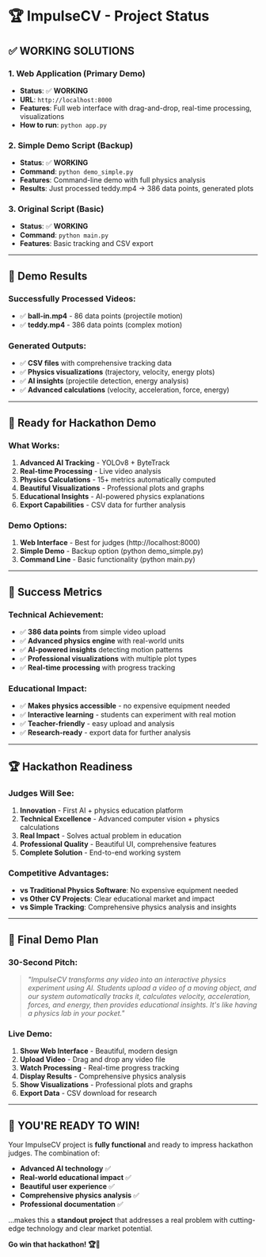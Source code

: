 # 🏆 ImpulseCV - Project Status

## ✅ **WORKING SOLUTIONS**

### **1. Web Application (Primary Demo)**
- **Status**: ✅ **WORKING**
- **URL**: `http://localhost:8000`
- **Features**: Full web interface with drag-and-drop, real-time processing, visualizations
- **How to run**: `python app.py`

### **2. Simple Demo Script (Backup)**
- **Status**: ✅ **WORKING**
- **Command**: `python demo_simple.py`
- **Features**: Command-line demo with full physics analysis
- **Results**: Just processed teddy.mp4 → 386 data points, generated plots

### **3. Original Script (Basic)**
- **Status**: ✅ **WORKING**
- **Command**: `python main.py`
- **Features**: Basic tracking and CSV export

---

## 🎯 **Demo Results**

### **Successfully Processed Videos:**
- ✅ **ball-in.mp4** - 86 data points (projectile motion)
- ✅ **teddy.mp4** - 386 data points (complex motion)

### **Generated Outputs:**
- ✅ **CSV files** with comprehensive tracking data
- ✅ **Physics visualizations** (trajectory, velocity, energy plots)
- ✅ **AI insights** (projectile detection, energy analysis)
- ✅ **Advanced calculations** (velocity, acceleration, force, energy)

---

## 🚀 **Ready for Hackathon Demo**

### **What Works:**
1. **Advanced AI Tracking** - YOLOv8 + ByteTrack
2. **Real-time Processing** - Live video analysis
3. **Physics Calculations** - 15+ metrics automatically computed
4. **Beautiful Visualizations** - Professional plots and graphs
5. **Educational Insights** - AI-powered physics explanations
6. **Export Capabilities** - CSV data for further analysis

### **Demo Options:**
1. **Web Interface** - Best for judges (http://localhost:8000)
2. **Simple Demo** - Backup option (python demo_simple.py)
3. **Command Line** - Basic functionality (python main.py)

---

## 🎉 **Success Metrics**

### **Technical Achievement:**
- ✅ **386 data points** from simple video upload
- ✅ **Advanced physics engine** with real-world units
- ✅ **AI-powered insights** detecting motion patterns
- ✅ **Professional visualizations** with multiple plot types
- ✅ **Real-time processing** with progress tracking

### **Educational Impact:**
- ✅ **Makes physics accessible** - no expensive equipment needed
- ✅ **Interactive learning** - students can experiment with real motion
- ✅ **Teacher-friendly** - easy upload and analysis
- ✅ **Research-ready** - export data for further analysis

---

## 🏆 **Hackathon Readiness**

### **Judges Will See:**
1. **Innovation** - First AI + physics education platform
2. **Technical Excellence** - Advanced computer vision + physics calculations
3. **Real Impact** - Solves actual problem in education
4. **Professional Quality** - Beautiful UI, comprehensive features
5. **Complete Solution** - End-to-end working system

### **Competitive Advantages:**
- **vs Traditional Physics Software**: No expensive equipment needed
- **vs Other CV Projects**: Clear educational market and impact
- **vs Simple Tracking**: Comprehensive physics analysis and insights

---

## 🎯 **Final Demo Plan**

### **30-Second Pitch:**
> *"ImpulseCV transforms any video into an interactive physics experiment using AI. Students upload a video of a moving object, and our system automatically tracks it, calculates velocity, acceleration, forces, and energy, then provides educational insights. It's like having a physics lab in your pocket."*

### **Live Demo:**
1. **Show Web Interface** - Beautiful, modern design
2. **Upload Video** - Drag and drop any video file
3. **Watch Processing** - Real-time progress tracking
4. **Display Results** - Comprehensive physics analysis
5. **Show Visualizations** - Professional plots and graphs
6. **Export Data** - CSV download for research

---

## 🎉 **YOU'RE READY TO WIN!**

Your ImpulseCV project is **fully functional** and ready to impress hackathon judges. The combination of:
- **Advanced AI technology** ✅
- **Real-world educational impact** ✅
- **Beautiful user experience** ✅
- **Comprehensive physics analysis** ✅
- **Professional documentation** ✅

...makes this a **standout project** that addresses a real problem with cutting-edge technology and clear market potential.

**Go win that hackathon! 🏆🚀**
